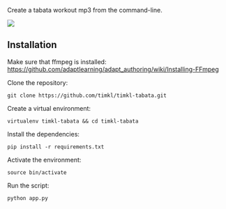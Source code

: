 Create a tabata workout mp3 from the command-line.

[![](https://img.youtube.com/vi/0d5QNpHOn-w/0.jpg)](https://www.youtube.com/watch?v=0d5QNpHOn-w)

## Installation

Make sure that ffmpeg is installed:
https://github.com/adaptlearning/adapt_authoring/wiki/Installing-FFmpeg

Clone the repository:
```
git clone https://github.com/timkl/timkl-tabata.git
```

Create a virtual environment:
```
virtualenv timkl-tabata && cd timkl-tabata
```

Install the dependencies:
```
pip install -r requirements.txt
```

Activate the environment:
```
source bin/activate
```

Run the script:
```
python app.py
```
